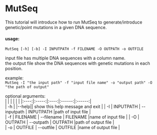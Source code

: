# MutSeq

This tutorial will introduce how to run MutSeq to generate/introduce genetic/point mutations in a given DNA sequence.

#### 
#### usage: 
```MutSeq [-h] [-b] -I INPUTPATH -f FILENAME -O OUTPATH -o OUTFILE``` 

input file has multiple DNA sequences with a column name.  
the output file show the DNA sequences with genetic mutations in each position. 

example:  
```MutSeq -I "the input path" -f "input file name" -o "output path" -O "the path of output"```


optional arguments:  
|  |   |    |   |   |
|:----:|:-----:|:----:|:------:|:------:|  
| -h |  |--help|| show this help message and exit |
| -I | INPUTPATH  | --inputpath | INPUTPATH |path of input file  |  
| -f | FILENAME   | --filename    | FILENAME |name of input file |
| -O | OUTPATH    | --outpath |  OUTPATH |path of output file  |  
| -o | OUTFILE    | --outfile |  OUTFILE |name of output file  |
